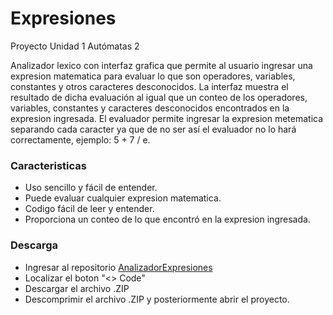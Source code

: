 # Expresiones
Proyecto Unidad 1 Autómatas 2
<p>
Analizador lexico con interfaz grafica que permite al usuario ingresar una expresion matematica para evaluar lo que son operadores, variables, constantes y otros caracteres desconocidos. La interfaz muestra el resultado de dicha evaluación al igual que un conteo de los operadores, variables, constantes y caracteres desconocidos encontrados en la expresion ingresada.
El evaluador permite ingresar la expresion metematica separando cada caracter ya que de no ser así el evaluador no lo hará correctamente, ejemplo: 5 + 7 / e.
</p>

### Caracteristicas
- Uso sencillo y fácil de entender.
- Puede evaluar cualquier expresion matematica. 
- Codigo fácil de leer y entender.
- Proporciona un conteo de lo que encontró en la expresion ingresada.

### Descarga

- Ingresar al repositorio [AnalizadorExpresiones](https://github.com/MoralesJG/ExpresionesRegulares)
- Localizar el boton "<> Code"
- Descargar el archivo .ZIP
- Descomprimir el archivo .ZIP y posteriormente abrir el proyecto.
